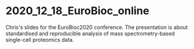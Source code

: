 # 2020_12_18_EuroBioc_online
Chris's slides for the EuroBioc2020 conference. The presentation is about standardised and reproducible analysis of mass spectrometry-based single-cell proteomics data.
